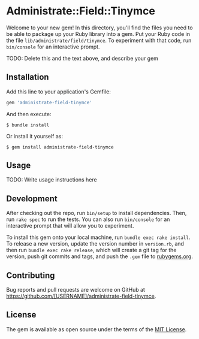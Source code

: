 # Administrate::Field::Tinymce

Welcome to your new gem! In this directory, you'll find the files you need to be able to package up your Ruby library into a gem. Put your Ruby code in the file `lib/administrate/field/tinymce`. To experiment with that code, run `bin/console` for an interactive prompt.

TODO: Delete this and the text above, and describe your gem

## Installation

Add this line to your application's Gemfile:

```ruby
gem 'administrate-field-tinymce'
```

And then execute:

    $ bundle install

Or install it yourself as:

    $ gem install administrate-field-tinymce

## Usage

TODO: Write usage instructions here

## Development

After checking out the repo, run `bin/setup` to install dependencies. Then, run `rake spec` to run the tests. You can also run `bin/console` for an interactive prompt that will allow you to experiment.

To install this gem onto your local machine, run `bundle exec rake install`. To release a new version, update the version number in `version.rb`, and then run `bundle exec rake release`, which will create a git tag for the version, push git commits and tags, and push the `.gem` file to [rubygems.org](https://rubygems.org).

## Contributing

Bug reports and pull requests are welcome on GitHub at https://github.com/[USERNAME]/administrate-field-tinymce.


## License

The gem is available as open source under the terms of the [MIT License](https://opensource.org/licenses/MIT).
